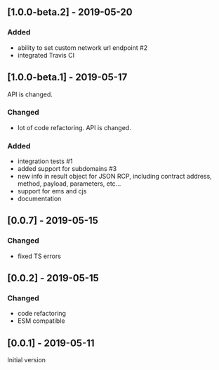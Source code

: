 ## [1.0.0-beta.2] - 2019-05-20

### Added

- ability to set custom network url endpoint #2
- integrated Travis CI


## [1.0.0-beta.1] - 2019-05-17

API is changed.

### Changed
- lot of code refactoring. API is changed.

### Added
- integration tests #1
- added support for subdomains #3
- new info in result object for JSON RCP, including contract address, method, payload, parameters, etc...
- support for ems and cjs
- documentation

## [0.0.7] - 2019-05-15

### Changed
- fixed TS errors


## [0.0.2] - 2019-05-15

### Changed
- code refactoring
- ESM compatible


## [0.0.1] - 2019-05-11

Initial version
